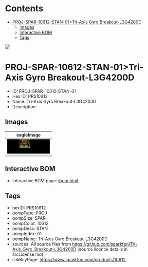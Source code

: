



Contents
========

* [PROJ-SPAR-10612-STAN-01>Tri-Axis Gyro Breakout-L3G4200D](#proj-spar-10612-stan-01tri-axis-gyro-breakout-l3g4200d)
	* [Images](#images)
	* [Interactive BOM](#interactive-bom)
	* [Tags](#tags)
  
![][im]
# PROJ-SPAR-10612-STAN-01>Tri-Axis Gyro Breakout-L3G4200D

- ID: PROJ-SPAR-10612-STAN-01
- Hex ID: PRS10612
- Name: Tri-Axis Gyro Breakout-L3G4200D
- Description: 

## Images
  
  

|eagleImage|
| :---: |
|[![eagleImage](eagleImage_140.png)](eagleImage_600.png)|

## Interactive BOM

- Interactive BOM page: [ibom.html](kicad/bom/ibom.html)

## Tags

- hexID: PRS10612
- oompType: PROJ
- oompSize: SPAR
- oompColor: 10612
- oompDesc: STAN
- oompIndex: 01
- oompName: Tri-Axis Gyro Breakout-L3G4200D
- sources: All source files from https://github.com/sparkfun/Tri-Axis_Gyro_Breakout-L3G4200D (source licence details in srcLicense.md)
- linkBuyPage: https://www.sparkfun.com/products/10612



[im]: eagleImage_450.png
